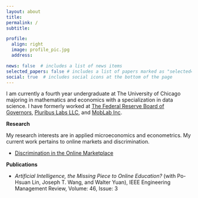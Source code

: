 ```yaml
---
layout: about
title: 
permalink: /
subtitle: 

profile:
  align: right
  image: profile_pic.jpg
  address:

news: false  # includes a list of news items
selected_papers: false # includes a list of papers marked as "selected={true}"
social: true  # includes social icons at the bottom of the page
---
```


I am currently a fourth year undergraduate at The University of Chicago majoring in mathematics and economics with a specialization in data science. I have formerly worked at [The Federal Reserve Board of Governors](https://www.federalreserve.gov/), [Pluribus Labs LLC](https://pluribuslabs.com), and [MobLab Inc](https://www.moblab.com/).

**Research**

My research interests are in applied microeconomics and econometrics. My current work pertains to online markets and discrimination.
 - [Discrimination in the Online Marketplace](https://papers.ssrn.com/sol3/papers.cfm?abstract_id=3964267)

**Publications**
 - *Artificial Intelligence, the Missing Piece to Online Education?* (with Po-Hsuan Lin, Joseph T. Wang, and Walter Yuan), IEEE Engineering Management Review, Volume: 46, Issue: 3

